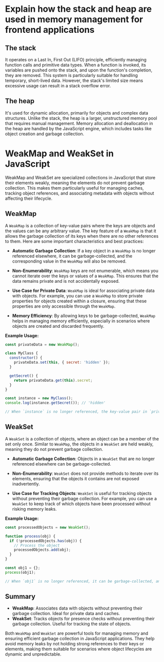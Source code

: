 # Explain how the stack and heap are used in memory management for frontend applications

## The stack
It operates on a Last In, First Out (LIFO) principle, efficiently managing function calls and primitive data types. When a function is invoked, its variables are pushed onto the stack, and upon the function's completion, they are removed. This system is particularly suitable for handling temporary, short-lived data. However, the stack's limited size means excessive usage can result in a stack overflow error.

## The heap
It's used for dynamic allocation, primarily for objects and complex data structures. Unlike the stack, the heap is a larger, unstructured memory pool that requires manual management. Memory allocation and deallocation in the heap are handled by the JavaScript engine, which includes tasks like object creation and garbage collection.

# WeakMap and WeakSet in JavaScript

WeakMap and WeakSet are specialized collections in JavaScript that store their elements weakly, meaning the elements do not prevent garbage collection. This makes them particularly useful for managing caches, tracking object references, and associating metadata with objects without affecting their lifecycle.

## WeakMap

A `WeakMap` is a collection of key-value pairs where the keys are objects and the values can be any arbitrary value. The key feature of a `WeakMap` is that it allows the garbage collection of its keys when there are no other references to them. Here are some important characteristics and best practices:

- **Automatic Garbage Collection**: If a key object in a `WeakMap` is no longer referenced elsewhere, it can be garbage-collected, and the corresponding value in the `WeakMap` will also be removed.

- **Non-Enumerability**: `WeakMap` keys are not enumerable, which means you cannot iterate over the keys or values of a `WeakMap`. This ensures that the data remains private and is not accidentally exposed.

- **Use Case for Private Data**: `WeakMap` is ideal for associating private data with objects. For example, you can use a `WeakMap` to store private properties for objects created within a closure, ensuring that these properties are only accessible through the `WeakMap`.

- **Memory Efficiency**: By allowing keys to be garbage-collected, `WeakMap` helps in managing memory efficiently, especially in scenarios where objects are created and discarded frequently.

**Example Usage:**  
```javascript
const privateData = new WeakMap();

class MyClass {
  constructor() {
    privateData.set(this, { secret: 'hidden' });
  }

  getSecret() {
    return privateData.get(this).secret;
  }
}

const instance = new MyClass();
console.log(instance.getSecret()); // 'hidden'

// When `instance` is no longer referenced, the key-value pair in `privateData` can be garbage-collected.
```

## WeakSet

A `WeakSet` is a collection of objects, where an object can be a member of the set only once. Similar to `WeakMap`, the objects in a `WeakSet` are held weakly, meaning they do not prevent garbage collection.

- **Automatic Garbage Collection**: Objects in a `WeakSet` that are no longer referenced elsewhere can be garbage-collected.

- **Non-Enumerability**: `WeakSet` does not provide methods to iterate over its elements, ensuring that the objects it contains are not exposed inadvertently.

- **Use Case for Tracking Objects**: `WeakSet` is useful for tracking objects without preventing their garbage collection. For example, you can use a `WeakSet` to keep track of which objects have been processed without risking memory leaks.

**Example Usage:**  
```javascript
const processedObjects = new WeakSet();

function process(obj) {
  if (!processedObjects.has(obj)) {
    // Process the object
    processedObjects.add(obj);
  }
}

const obj1 = {};
process(obj1);

// When `obj1` is no longer referenced, it can be garbage-collected, and will be removed from `processedObjects`.
```

## Summary

- **WeakMap**: Associates data with objects without preventing their garbage collection. Ideal for private data and caches.
- **WeakSet**: Tracks objects for presence checks without preventing their garbage collection. Useful for tracking the state of objects.

Both `WeakMap` and `WeakSet` are powerful tools for managing memory and ensuring efficient garbage collection in JavaScript applications. They help avoid memory leaks by not holding strong references to their keys or elements, making them suitable for scenarios where object lifecycles are dynamic and unpredictable.
